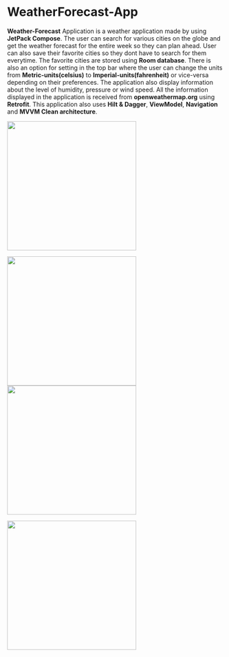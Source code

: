 # WeatherForecast-App
**Weather-Forecast** Application is a weather application made by using **JetPack Compose**. The user can search for various cities on the globe and get the weather forecast for the entire week so they can plan ahead. 
User can also save their favorite cities so they dont have to search for them everytime. The favorite cities are stored using **Room database**. 
There is also an option for setting in the top bar where the user can change the units from **Metric-units(celsius)** to **Imperial-units(fahrenheit)** or vice-versa depending on their preferences.
The application also display information about the level of humidity, pressure or wind speed. All the information displayed in the application is received from **openweathermap.org** using **Retrofit**. 
This application also uses **Hilt & Dagger**, **ViewModel**, **Navigation** and **MVVM Clean architecture**.


<img src="images/1656912167611.gif" width="300">

<img src="images/1656912167594.gif" width="300">                                                   <img src="images/1656912167575.gif" width="300">



<img src="images/1656912167553.gif" width="300">                                                  

